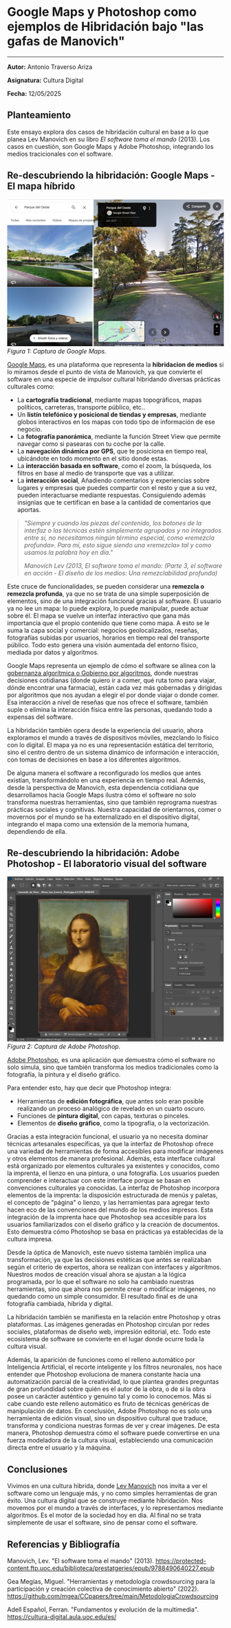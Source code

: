 # Google Maps y Photoshop como ejemplos de Hibridación bajo "las gafas de Manovich"
---

**Autor:** Antonio Traverso Ariza

**Asignatura:** Cultura Digital

**Fecha:** 12/05/2025

## Planteamiento

Este ensayo explora dos casos de hibridación cultural en base a lo que planea Lev Manovich en su libro *El software toma el mando* (2013). Los casos en cuestión, son Google Maps y Adobe Photoshop, integrando los medios tracicionales con el software.

## Re-descubriendo la hibridación: Google Maps - El mapa híbrido
![Captura Google Maps](https://github.com/atraversoa/PEC3_Manovich_Reloaded/blob/main/Captura_Google_Maps_parque_oeste.PNG)
*Figura 1: Captura de Google Maps.*

[Google Maps](https://maps.google.com), es una plataforma que representa la **hibridacion de medios** si lo miramos desde el punto de vista de Manovich, ya que convierte el software en una especie de impulsor cultural hibridando diversas prácticas culturales como:

- La **cartografía tradicional**, mediante mapas topográficos, mapas políticos, carreteras, transporte público, etc..
- Un **listín telefónico y posicional de tiendas y empresas**, mediante globos interactivos en los mapas con todo tipo de información de ese negocio.
- La **fotografía panorámica**, mediante la función Street View que permite navegar como si pasearas con tu coche por la calle.
- La **navegación dinámica por GPS**, que te posiciona en tiempo real, ubicándote en todo momento en el sitio donde estas.
- La **interacción basada en software**, como el zoom, la búsqueda, los filtros en base al medio de transporte que vas a utilizar.
- La **interacción social**, Añadiendo comentarios y experiencias sobre lugares y empresas que puedes compartir con el resto y que a su vez, pueden interactuarse mediante respuestas. Consiguiendo además insignias que te certifican en base a la cantidad de comentarios que aportas.

> *"Siempre y cuando las piezas del contenido, los botones de la interfaz*
> *o las técnicas estén simplemente agrupados y no integrados entre sí,*
> *no necesitamos ningún término especial, como «remezcla profunda».*
> *Para mí, esto sigue siendo una «remezcla» tal y como usamos la palabra hoy en día."*
> 
> *Manovich Lev (2013, El software toma el mando: (Parte 3, el software en acción - El diseño de los medios: Una remezclabilidad profunda)*

Este cruce de funcionalidades, se pueden considerar una **remezcla o remezcla profunda**, ya que no se trata de una simple superposición de elementos, sino de una integración funcional gracias al software. El usuario ya no lee un mapa: lo puede explora, lo puede manipular, puede actuar sobre él. El mapa se vuelve un interfaz interactivo que gana más importancia que el propio contenido que tiene como mapa.
A esto se le suma la capa social y comercial: negocios geolocalizados, reseñas, fotografías subidas por usuarios, horarios en tiempo real del transporte público. Todo esto genera una visión aumentada del entorno físico, mediada por datos y algoritmos.

Google Maps representa un ejemplo de cómo el software se alinea con la [gobernanza algorítmica o Gobierno por algoritmos](https://es.wikipedia.org/wiki/Gobierno_por_algoritmos), donde nuestras decisiones cotidianas (donde quiero ir a comer, qué ruta tomo para viajar, dónde encontrar una farmacia), están cada vez más gobernadas y dirigidas por algoritmos que nos ayudan a elegir el por donde viajar o donde comer. Esa interacción a nivel de reseñas que nos ofrece el software, también suple o elimina la interacción física entre las personas, quedando todo a expensas del software. 

La hibridación también opera desde la experiencia del usuario, ahora exploramos el mundo a través de dispositivos móviles, mezclando lo físico con lo digital. El mapa ya no es una representación estática del territorio, sino el centro dentro de un sistema dinámico de información e interacción, con tomas de decisiones en base a los diferentes algoritmos.

De alguna manera el software a reconfigurado los medios que antes existían, transformándolo en una experiencia en tiempo real. Además, desde la perspectiva de Manovich, esta dependencia cotidiana que desarrollamos hacia Google Maps ilustra cómo el software no solo transforma nuestras herramientas, sino que también reprograma nuestras prácticas sociales y cognitivas. Nuestra capacidad de orientarnos, comer o movernos por el mundo se ha externalizado en el dispositivo digital, integrando el mapa como una extensión de la memoria humana, dependiendo de ella.

## Re-descubriendo la hibridación: Adobe Photoshop - El laboratorio visual del software
![Captura Google Maps](https://github.com/atraversoa/PEC3_Manovich_Reloaded/blob/main/Captura_Photoshop_interface.PNG)
*Figura 2: Captura de Adobe Photoshop.*

[Adobe Photoshop](https://www.adobe.com/es/products/photoshop.html), es una aplicación que demuestra cómo el software no solo simula, sino que también transforma los medios tradicionales como la fotografía, la pintura y el diseño gráfico.

Para entender esto, hay que decir que Photoshop integra:

- Herramientas de **edición fotográfica**, que antes solo eran posible realizando un proceso analógico de revelado en un cuarto oscuro.
- Funciones de **pintura digital**, con capas, texturas o pinceles.
- Elementos de **diseño gráfico**, como la tipografía, o la vectorización.

Gracias a esta integración funcional, el usuario ya no necesita dominar técnicas artesanales específicas, ya que la interfaz de Photoshop ofrece una variedad de herramientas de forma accesibles para modificar imágenes y otros elementos de manera profesional. Además, esta interface cultural está organizado por elementos culturales ya existentes y conocidos, como la imprenta, el lienzo en una pintura, o una fotografía. Los usuarios pueden comprender e interactuar con este interface porque se basan en convenciones culturales ya conocidas. La interfaz de Photoshop incorpora elementos de la imprenta: la disposición estructurada de menús y paletas, el concepto de "página" o lienzo, y las herramientas para agregar texto hacen eco de las convenciones del mundo de los medios impresos. Esta integración de la imprenta hace que Photoshop sea accesible para los usuarios familiarizados con el diseño gráfico y la creación de documentos. Esto demuestra cómo Photoshop se basa en prácticas ya establecidas de la cultura impresa.

Desde la óptica de Manovich, este nuevo sistema también implica una transformación, ya que las decisiones estéticas que antes se realizaban según el criterio de expertos, ahora se realizan con interfaces y algorítmos. Nuestros modos de creación visual ahora se ajustan a la lógica programada, por lo que el software no solo ha cambiado nuestras herramientas, sino que ahora nos permite crear o modificar imágenes, no quedando como un simple consumidor. El resultado final es de una fotografía cambiada, híbrida y digital.

La hibridación también se manifiesta en la relación entre Photoshop y otras plataformas. Las imágenes generadas en Photoshop circulan por redes sociales, plataformas de diseño web, impresión editorial, etc. Todo este ecosistema de software se convierte en el lugar donde ocurre toda la cultura visual.

Además, la aparición de funciones como el relleno automático por Inteligencia Artificial, el recorte inteligente y los filtros neuronales, nos hace entender que Photoshop evoluciona de manera constante hacia una automatización parcial de la creatividad, lo que plantea grandes preguntas de gran profundidad sobre quién es el autor de la obra, o de si la obra posee un carácter auténtico y genuino tal y como lo conocemos. Más si cabe cuando este relleno automático es fruto de técnicas genéricas de manipulación de datos.
En conclusión, Adobe Photoshop no es solo una herramienta de edición visual, sino un dispositivo cultural que traduce, transforma y condiciona nuestras formas de ver y crear imágenes. De esta manera, Photoshop demuestra cómo el software puede convertirse en una fuerza modeladora de la cultura visual, estableciendo una comunicación directa entre el usuario y la máquina.

## Conclusiones
Vivimos en una cultura hibrida, donde [Lev Manovich](https://es.wikipedia.org/wiki/Lev_Manovich) nos invita a ver el software como un lenguaje más, y no como simples herramientas de gran éxito. Una cultura digital que se construye mediante hibridación. Nos movemos por el mundo a través de interfaces, y lo representamos mediante algoritmos. Es el motor de la sociedad hoy en dia. Al final no se trata simplemente de usar el software, sino de pensar como el software.


## Referencias y Bibliografía
Manovich, Lev. "El software toma el mando" (2013). https://protected-content.ftp.uoc.edu/biblioteca/prestatgeries/epub/9788490640227.epub

Gea Megías, Miguel. "Herramientas y metodología crowdsourcing para la participación y creación colectiva de conocimiento abierto" (2022). https://github.com/mgea/CCpapers/tree/main/MetodologiaCrowdsourcing

Adell Español, Ferran. "Fundamentos y evolución de la multimedia". https://cultura-digital.aula.uoc.edu/es/
